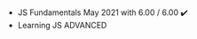- JS Fundamentals May 2021 with 6.00 / 6.00  ✔️
- Learning JS ADVANCED

<!---
vladinson009/vladinson009 is a ✨ special ✨ repository because its `README.md` (this file) appears on your GitHub profile.
You can click the Preview link to take a look at your changes.
--->
